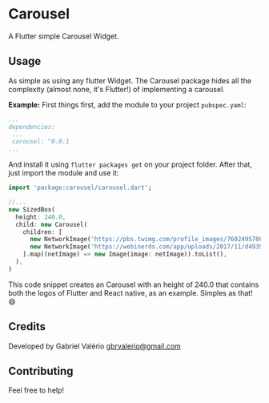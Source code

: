 # Carousel

A Flutter simple Carousel Widget.

## Usage

As simple as using any flutter Widget. The Carousel package hides all the complexity (almost none, it's Flutter!) of implementing a carousel.

<b>Example:</b>
First things first, add the module to your project ``pubspec.yaml``:
```yaml
...
dependencies:
 ...
 carousel: ^0.0.1
...
```
And install it using ``flutter packages get`` on your project folder. After that, just import the module and use it:
```dart
import 'package:carousel/carousel.dart';

//...
new SizedBox(
  height: 240.0,
  child: new Carousel(
    children: [
      new NetworkImage('https://pbs.twimg.com/profile_images/760249570085314560/yCrkrbl3_400x400.jpg'),
      new NetworkImage('https://webinerds.com/app/uploads/2017/11/d49396_d9c5d967608d4bc1bcf09c9574eb67c9-mv2.png')
    ].map((netImage) => new Image(image: netImage)).toList(),
  ),
)


```
This code snippet creates an Carousel with an height of 240.0 that contains both the logos of Flutter and React native, as an example. Simples as that! 😄

## Credits

Developed by Gabriel Valério <gbrvalerio@gmail.com>

## Contributing

Feel free to help!

